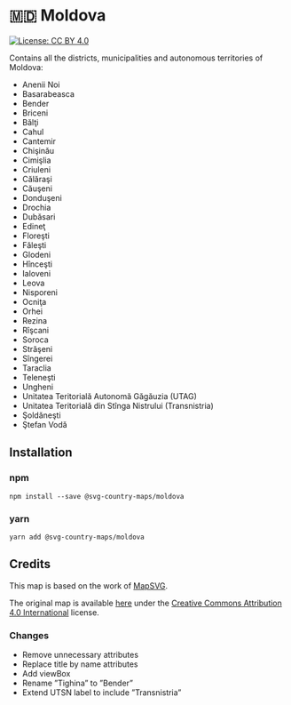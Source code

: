 # 🇲🇩 Moldova

[![License: CC BY 4.0](https://img.shields.io/badge/License-CC%20BY%204.0-blue.svg)](https://creativecommons.org/licenses/by/4.0/)

Contains all the districts, municipalities and autonomous territories of Moldova:

- Anenii Noi
- Basarabeasca
- Bender
- Briceni
- Bălţi
- Cahul
- Cantemir
- Chişinău
- Cimişlia
- Criuleni
- Călăraşi
- Căuşeni
- Donduşeni
- Drochia
- Dubăsari
- Edineţ
- Floreşti
- Făleşti
- Glodeni
- Hînceşti
- Ialoveni
- Leova
- Nisporeni
- Ocniţa
- Orhei
- Rezina
- Rîşcani
- Soroca
- Străşeni
- Sîngerei
- Taraclia
- Teleneşti
- Ungheni
- Unitatea Teritorială Autonomă Găgăuzia (UTAG)
- Unitatea Teritorială din Stînga Nistrului (Transnistria)
- Şoldăneşti
- Ştefan Vodă

## Installation

### npm

`npm install --save @svg-country-maps/moldova`

### yarn

`yarn add @svg-country-maps/moldova`

## Credits

This map is based on the work of [MapSVG](https://mapsvg.com).

The original map is available [here](https://mapsvg.com/maps/moldova) under the [Creative Commons Attribution 4.0 International](https://creativecommons.org/licenses/by/4.0/) license.

### Changes

* Remove unnecessary attributes
* Replace title by name attributes
* Add viewBox
* Rename ”Tighina” to ”Bender”
* Extend UTSN label to include ”Transnistria”
